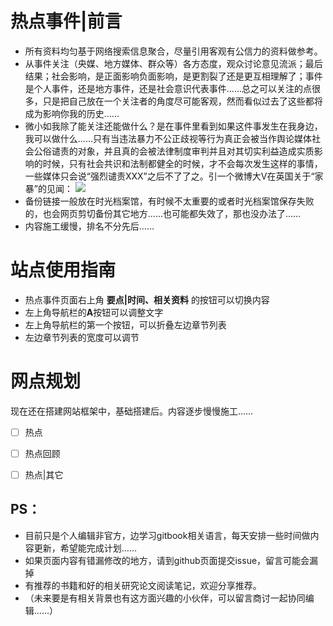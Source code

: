 # 热点事件|前言
- 所有资料均匀基于网络搜索信息聚合，尽量引用客观有公信力的资料做参考。
- 从事件关注（央媒、地方媒体、群众等）各方态度，观众讨论意见流派；最后结果；社会影响，是正面影响负面影响，是更割裂了还是更互相理解了；事件是个人事件，还是地方事件，还是社会意识代表事件……总之可以关注的点很多，只是把自己放在一个关注者的角度尽可能客观，然而看似过去了这些都将成为影响你我的历史……
- 微小如我除了能关注还能做什么？是在事件里看到如果这件事发生在我身边，我可以做什么……只有当违法暴力不公正歧视等行为真正会被当作舆论媒体社会公俗谴责的对象，并且真的会被法律制度审判并且对其切实利益造成实质影响的时候，只有社会共识和法制都健全的时候，才不会每次发生这样的事情，一些媒体只会说“强烈谴责XXX”之后不了了之。引一个微博大V在英国关于“家暴”的见闻：
![](https://cdn.jsdelivr.net/gh/witnessgpi/PICXimg@main/categories/guowaijiabao.tb2353onx80.webp)
- 备份链接一般放在时光档案馆，有时候不太重要的或者时光档案馆保存失败的，也会网页剪切备份其它地方……也可能都失效了，那也没办法了……
- 内容施工缓慢，排名不分先后……

# 站点使用指南
- 热点事件页面右上角 **要点|时间、相关资料** 的按钮可以切换内容
- 左上角导航栏的**A**按钮可以调整文字
- 左上角导航栏的第一个按钮，可以折叠左边章节列表
- 左边章节列表的宽度可以调节


# 网点规划
现在还在搭建网站框架中，基础搭建后。内容逐步慢慢施工……
- [ ] 热点
- [ ] 热点回顾
- [ ] 热点|其它


## PS：
- 目前只是个人编辑非官方，边学习gitbook相关语言，每天安排一些时间做内容更新，希望能完成计划……
- 如果页面内容有错漏修改的地方，请到github页面提交issue，留言可能会漏掉
- 有推荐的书籍和好的相关研究论文阅读笔记，欢迎分享推荐。
- （未来要是有相关背景也有这方面兴趣的小伙伴，可以留言商讨一起协同编辑……）
